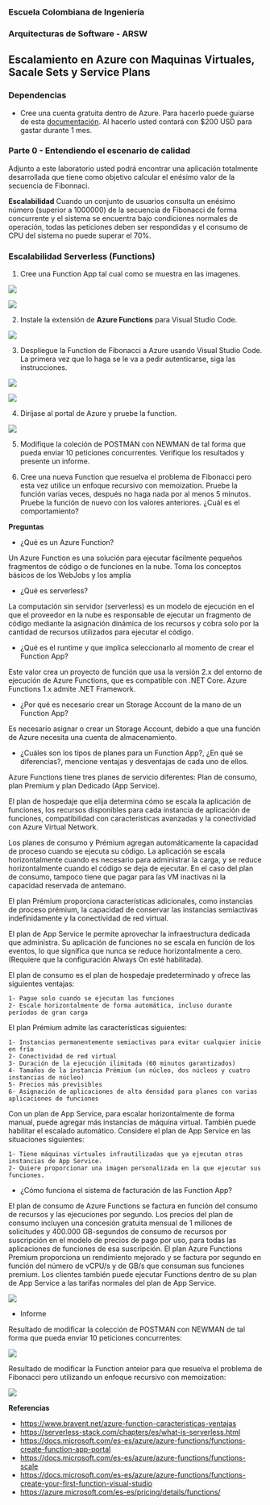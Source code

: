 ### Escuela Colombiana de Ingeniería
### Arquitecturas de Software - ARSW

## Escalamiento en Azure con Maquinas Virtuales, Sacale Sets y Service Plans

### Dependencias
* Cree una cuenta gratuita dentro de Azure. Para hacerlo puede guiarse de esta [documentación](https://azure.microsoft.com/en-us/free/search/?&ef_id=Cj0KCQiA2ITuBRDkARIsAMK9Q7MuvuTqIfK15LWfaM7bLL_QsBbC5XhJJezUbcfx-qAnfPjH568chTMaAkAsEALw_wcB:G:s&OCID=AID2000068_SEM_alOkB9ZE&MarinID=alOkB9ZE_368060503322_%2Bazure_b_c__79187603991_kwd-23159435208&lnkd=Google_Azure_Brand&dclid=CjgKEAiA2ITuBRDchty8lqPlzS4SJAC3x4k1mAxU7XNhWdOSESfffUnMNjLWcAIuikQnj3C4U8xRG_D_BwE). Al hacerlo usted contará con $200 USD para gastar durante 1 mes.

### Parte 0 - Entendiendo el escenario de calidad

Adjunto a este laboratorio usted podrá encontrar una aplicación totalmente desarrollada que tiene como objetivo calcular el enésimo valor de la secuencia de Fibonnaci.

**Escalabilidad**
Cuando un conjunto de usuarios consulta un enésimo número (superior a 1000000) de la secuencia de Fibonacci de forma concurrente y el sistema se encuentra bajo condiciones normales de operación, todas las peticiones deben ser respondidas y el consumo de CPU del sistema no puede superar el 70%.

### Escalabilidad Serverless (Functions)

1. Cree una Function App tal cual como se muestra en las  imagenes.

![](images/part3/part3-function-config.png)

![](images/part3/part3-function-configii.png)

2. Instale la extensión de **Azure Functions** para Visual Studio Code.

![](images/part3/part3-install-extension.png)

3. Despliegue la Function de Fibonacci a Azure usando Visual Studio Code. La primera vez que lo haga se le va a pedir autenticarse, siga las instrucciones.

![](images/part3/part3-deploy-function-1.png)

![](images/part3/part3-deploy-function-2.png)

4. Dirijase al portal de Azure y pruebe la function.

![](images/part3/part3-test-function.png)

5. Modifique la coleción de POSTMAN con NEWMAN de tal forma que pueda enviar 10 peticiones concurrentes. Verifique los resultados y presente un informe.

6. Cree una nueva Function que resuelva el problema de Fibonacci pero esta vez utilice un enfoque recursivo con memoization. Pruebe la función varias veces, después no haga nada por al menos 5 minutos. Pruebe la función de nuevo con los valores anteriores. ¿Cuál es el comportamiento?

**Preguntas**

* ¿Qué es un Azure Function?

Un Azure Function es una solución para ejecutar fácilmente pequeños fragmentos de código o de funciones en la nube. Toma los conceptos básicos de los WebJobs y los amplía

* ¿Qué es serverless?

La computación sin servidor (serverless) es un modelo de ejecución en el que el proveedor en la nube es responsable de ejecutar un fragmento de código mediante la asignación dinámica de los recursos y cobra solo por la cantidad de recursos utilizados para ejecutar el código.

* ¿Qué es el runtime y que implica seleccionarlo al momento de crear el Function App?

Este valor crea un proyecto de función que usa la versión 2.x del entorno de ejecución de Azure Functions, que es compatible con .NET Core. Azure Functions 1.x admite .NET Framework.

* ¿Por qué es necesario crear un Storage Account de la mano de un Function App?

Es necesario asignar o crear un Storage Account, debido a que una función de Azure necesita una cuenta de almacenamiento.

* ¿Cuáles son los tipos de planes para un Function App?, ¿En qué se diferencias?, mencione ventajas y desventajas de cada uno de ellos.

Azure Functions tiene tres planes de servicio diferentes: Plan de consumo, plan Premium y plan Dedicado (App Service).

El plan de hospedaje que elija determina cómo se escala la aplicación de funciones, los recursos disponibles para cada instancia de aplicación de funciones, compatibilidad con características avanzadas y la conectividad con Azure Virtual Network.

Los planes de consumo y Prémium agregan automáticamente la capacidad de proceso cuando se ejecuta su código. La aplicación se escala horizontalmente cuando es necesario para administrar la carga, y se reduce horizontalmente cuando el código se deja de ejecutar. En el caso del plan de consumo, tampoco tiene que pagar para las VM inactivas ni la capacidad reservada de antemano.

El plan Prémium proporciona características adicionales, como instancias de proceso prémium, la capacidad de conservar las instancias semiactivas indefinidamente y la conectividad de red virtual.

El plan de App Service le permite aprovechar la infraestructura dedicada que administra. Su aplicación de funciones no se escala en función de los eventos, lo que significa que nunca se reduce horizontalmente a cero. (Requiere que la configuración Always On esté habilitada).

El plan de consumo es el plan de hospedaje predeterminado y ofrece las siguientes ventajas:

    1- Pague solo cuando se ejecutan las funciones
    2- Escale horizontalmente de forma automática, incluso durante períodos de gran carga

 El plan Prémium admite las características siguientes:

    1- Instancias permanentemente semiactivas para evitar cualquier inicio en frío
    2- Conectividad de red virtual
    3- Duración de la ejecución ilimitada (60 minutos garantizados)
    4- Tamaños de la instancia Prémium (un núcleo, dos núcleos y cuatro instancias de núcleo)
    5- Precios más previsibles
    6- Asignación de aplicaciones de alta densidad para planes con varias aplicaciones de funciones

Con un plan de App Service, para escalar horizontalmente de forma manual, puede agregar más instancias de máquina virtual. También puede habilitar el escalado automático. Considere el plan de App Service en las situaciones siguientes:

    1- Tiene máquinas virtuales infrautilizadas que ya ejecutan otras instancias de App Service.
    2- Quiere proporcionar una imagen personalizada en la que ejecutar sus funciones.

* ¿Cómo funciona el sistema de facturación de las Function App?

El plan de consumo de Azure Functions se factura en función del consumo de recursos y las ejecuciones por segundo. Los precios del plan de consumo incluyen una concesión gratuita mensual de 1 millones de solicitudes y 400.000 GB-segundos de consumo de recursos por suscripción en el modelo de precios de pago por uso, para todas las aplicaciones de funciones de esa suscripción. El plan Azure Functions Premium proporciona un rendimiento mejorado y se factura por segundo en función del número de vCPU/s y de GB/s que consuman sus funciones premium. Los clientes también puede ejecutar Functions dentro de su plan de App Service a las tarifas normales del plan de App Service. 

![](https://raw.githubusercontent.com/AndresFelipeGualdron/arsw-lab9/master/images/precios.JPG)

* Informe

Resultado de modificar la colección de POSTMAN con NEWMAN de tal forma que pueda enviar 10 peticiones concurrentes:

![](https://raw.githubusercontent.com/AndresFelipeGualdron/arsw-lab9/master/images/informepunto5.jpeg)

Resultado de modificar la Function anteior para que resuelva el problema de Fibonacci pero utilizando un enfoque recursivo con memoization:

![](https://raw.githubusercontent.com/AndresFelipeGualdron/arsw-lab9/master/images/informepunto6.jpeg)

**Referencias**

* https://www.bravent.net/azure-function-caracteristicas-ventajas
* https://serverless-stack.com/chapters/es/what-is-serverless.html
* https://docs.microsoft.com/es-es/azure/azure-functions/functions-create-function-app-portal
* https://docs.microsoft.com/es-es/azure/azure-functions/functions-scale
* https://docs.microsoft.com/es-es/azure/azure-functions/functions-create-your-first-function-visual-studio 
* https://azure.microsoft.com/es-es/pricing/details/functions/ 